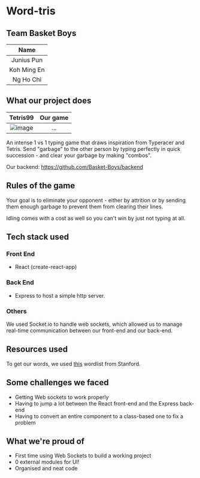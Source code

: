 # Word-tris

## Team Basket Boys

|Name         |
|:-----------:|
|Junius Pun   |
|Koh Ming En  |
|Ng Ho Chi    |

## What our project does

|                                                    Tetris99                                                     |         Our game          |
| :-------------------------------------------------------------------------------------------------------------: | :-----------------------: |
| ![image](https://user-images.githubusercontent.com/35862661/155842769-98ef575a-1e76-40aa-a075-ac611ebddafd.png) | ... |


An intense 1 vs 1 typing game that draws inspiration from Typeracer and Tetris. Send "garbage" to the other person by typing perfectly in quick succession - and clear your garbage by making "combos".

Our backend: https://github.com/Basket-Boys/backend

## Rules of the game

Your goal is to eliminate your opponent - either by attrition or by sending them enough garbage to prevent them from clearing their lines.

Idling comes with a cost as well so you can't win by just not typing at all.

## Tech stack used

### Front End

- React (create-react-app)

### Back End

- Express to host a simple http server.

### Others

We used Socket.io to handle web sockets, which allowed us to manage real-time communication between our front-end and our back-end.

## Resources used

To get our words, we used [this](https://www-cs-faculty.stanford.edu/~knuth/sgb-words.txt) wordlist from Stanford.

## Some challenges we faced

- Getting Web sockets to work properly
- Having to jump a lot between the React front-end and the Express back-end
- Having to convert an entire component to a class-based one to fix a problem

## What we're proud of
- First time using Web Sockets to build a working project
- 0 external modules for UI!
- Organised and neat code



